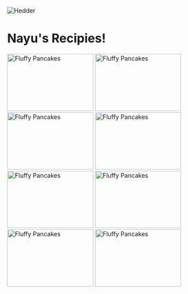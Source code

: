 ![Hedder](https://tigpig.com/wp-content/2012/04/120423_1600_tigpig_800_200_a.jpg)

# Nayu's Recipies!

<a href="https://nhazuki.github.io/Custard-Pudding/"><img src="https://cdn-ak.f.st-hatena.com/images/fotolife/b/boku_5656/20230611/20230611145342.jpg" alt="Fluffy Pancakes" style="width: 200px; height: 133px;"></a>
<a href="https://nhazuki.github.io/fondant-au-chocolate/"><img src="https://cdn-ak.f.st-hatena.com/images/fotolife/b/boku_5656/20220209/20220209011806.jpg" alt="Fluffy Pancakes" style="width: 200px; height: 133px;"></a>
<a href="https://nhazuki.github.io/2-Layered-Ganache-Tart/"><img src="https://cdn-ak.f.st-hatena.com/images/fotolife/b/boku_5656/20230210/20230210110718.jpg" alt="Fluffy Pancakes" style="width: 200px; height: 133px;"></a>
<a href="https://nhazuki.github.io/Lemon-Tart/"><img src="https://cdn-ak.f.st-hatena.com/images/fotolife/b/boku_5656/20230502/20230502010925.jpg" alt="Fluffy Pancakes" style="width: 200px; height: 133px;"></a>
<a href="https://nhazuki.github.io/Lemon-Madeleine/"><img src="https://cdn-ak.f.st-hatena.com/images/fotolife/b/boku_5656/20230705/20230705120836.jpg" alt="Fluffy Pancakes" style="width: 200px; height: 133px;"></a>
<a href="https://nhazuki.github.io/Tiramisu-French-Toast/"><img src="https://cdn-ak.f.st-hatena.com/images/fotolife/b/boku_5656/20210518/20210518012355.jpg" alt="Fluffy Pancakes" style="width: 200px; height: 133px;"></a>
<a href="https://nhazuki.github.io/Caramelized-French-Toast/"><img src="https://staticx.antenna.jp/article_images/18223365_full_66fd7ede-6e04-4460-8635-1a6998192b5d_.jpeg" alt="Fluffy Pancakes" style="width: 200px; height: 133px;"></a>
<a href="https://nhazuki.github.io/Fluffy-Pancake/"><img src="https://cdn-ak.f.st-hatena.com/images/fotolife/b/boku_5656/20220120/20220120003811.jpg" alt="Fluffy Pancakes" style="width: 200px; height: 133px;"></a>




